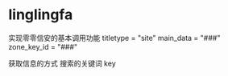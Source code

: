 # linglingfa
实现零零信安的基本调用功能
titletype = "site"
main_data = "###"
zone_key_id = "###"

获取信息的方式
搜索的关键词
key
